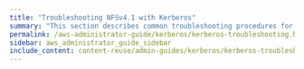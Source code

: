 ```yaml
---
title: "Troubleshooting NFSv4.1 with Kerberos"
summary: "This section describes common troubleshooting procedures for configuring NFSv4.1 to work with Kerberos."
permalink: /aws-administrator-guide/kerberos/kerberos-troubleshooting.html
sidebar: aws_administrator_guide_sidebar
include_content: content-reuse/admin-guides/kerberos/kerberos-troubleshooting.md
---
```


